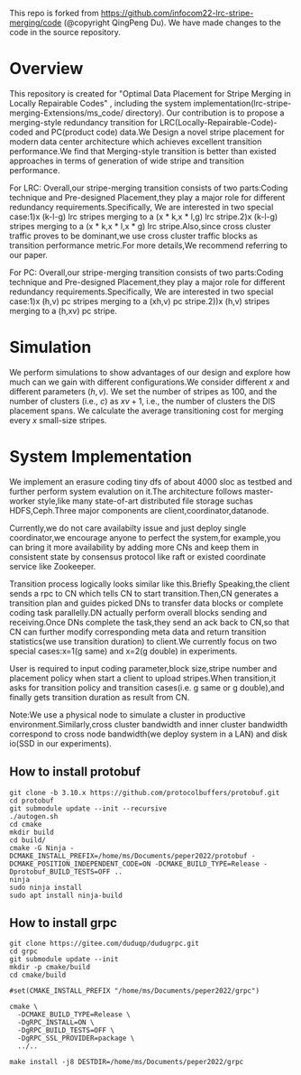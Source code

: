This repo is forked from https://github.com/infocom22-lrc-stripe-merging/code (@copyright QingPeng Du). We have made changes to the code in the source repository.

# Overview

This repository is created for "Optimal Data Placement for Stripe Merging in Locally Repairable Codes" , including the system implementation(lrc-stripe-merging-Extensions/ms_code/ directory). Our contribution is to propose a merging-style redundancy transition for LRC(Locally-Repairable-Code)-coded and PC(product code) data.We Design a novel stripe placement for modern data center architecture which achieves excellent transition performance.We find that Merging-style transition is better than existed approaches in terms of generation 
of wide stripe and transition performance. 

For LRC:
Overall,our stripe-merging transition consists of two parts:Coding technique and Pre-designed Placement,they play a major role for different redundancy requirements.Specifically, We are interested in two special case:1)x (k-l-g) lrc stripes merging to a (x * k,x * l,g) lrc stripe.2)x (k-l-g) stripes merging to a (x * k,x * l,x * g) lrc stripe.Also,since cross cluster traffic proves to be dominant,we use cross cluster traffic blocks as transition performance metric.For more details,We recommend referring to our paper.

For PC:
Overall,our stripe-merging transition consists of two parts:Coding technique and Pre-designed Placement,they play a major role for different redundancy requirements.Specifically, We are interested in two special case:1)x (h,v) pc stripes merging to a (xh,v) pc stripe.2))x (h,v) stripes merging to a (h,xv) pc stripe.

# Simulation

We perform simulations to show advantages of our design and explore how much can we gain with different configurations.We consider different $x$ and different parameters $(h,v)$.
We set the number of stripes as 100, and the number of clusters (i.e., $c$)
as $xv+1$, i.e., the number of clusters the DIS placement
spans. We calculate the average transitioning cost for merging every $x$
small-size stripes.


# System Implementation

We implement an erasure coding tiny dfs of about 4000 sloc as testbed and further perform system evalution on it.The architecture follows master-worker style,like many state-of-art distributed file storage suchas HDFS,Ceph.Three major components are client,coordinator,datanode.

Currently,we do not care availabilty issue and just deploy single coordinator,we encourage anyone to perfect the system,for example,you can bring it more availability by adding more CNs and keep them in consistent state by consensus protocol like raft or existed coordinate service like Zookeeper.

Transition process logically looks similar like this.Briefly Speaking,the client sends a rpc to CN which tells CN to start transition.Then,CN generates a transition plan and guides picked DNs to transfer data blocks or complete coding task parallelly.DN actually perform overall blocks sending and receiving.Once DNs complete the task,they send an ack back to CN,so that CN can further modify corresponding meta data and return transition statistics(we use transition duration) to client.We currently focus on two special cases:x=1(g same) and x=2(g double) in experiments. 

User is required to input coding parameter,block size,stripe number and placement policy when start a client to upload stripes.When transition,it asks for transition policy and transition cases(i.e. g same or g double),and finally gets transition duration as result from CN.

Note:We use a physical node to simulate a cluster in productive environment.Similarly,cross cluster bandwidth and inner cluster bandwidth correspond to cross node bandwidth(we deploy system in a LAN) and disk io(SSD in our experiments).


## How to install protobuf
```
git clone -b 3.10.x https://github.com/protocolbuffers/protobuf.git
cd protobuf
git submodule update --init --recursive
./autogen.sh
cd cmake
mkdir build
cd build/
cmake -G Ninja -DCMAKE_INSTALL_PREFIX=/home/ms/Documents/peper2022/protobuf -DCMAKE_POSITION_INDEPENDENT_CODE=ON -DCMAKE_BUILD_TYPE=Release -Dprotobuf_BUILD_TESTS=OFF ..
ninja
sudo ninja install
sudo apt install ninja-build 
```
## How to install grpc

```
git clone https://gitee.com/duduqp/dudugrpc.git
cd grpc
git submodule update --init
mkdir -p cmake/build
cd cmake/build

#set(CMAKE_INSTALL_PREFIX "/home/ms/Documents/peper2022/grpc")

cmake \
  -DCMAKE_BUILD_TYPE=Release \
  -DgRPC_INSTALL=ON \
  -DgRPC_BUILD_TESTS=OFF \
  -DgRPC_SSL_PROVIDER=package \
  ../..

make install -j8 DESTDIR=/home/ms/Documents/peper2022/grpc
```

